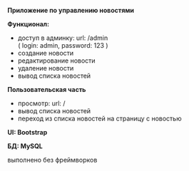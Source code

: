 
**Приложение по управлению новостями**

**Функционал:**

- доступ в админку: url: /admin  
  ( login: admin, password: 123 )
- создание новости
- редактирование новости
- удаление новости
- вывод списка новостей

**Пользовательская часть**

- просмотр: url: /
- вывод списка новостей
- переход из списка новостей на страницу с новостью


**UI: Bootstrap**

**БД: MySQL**

выполнено без фреймворков
